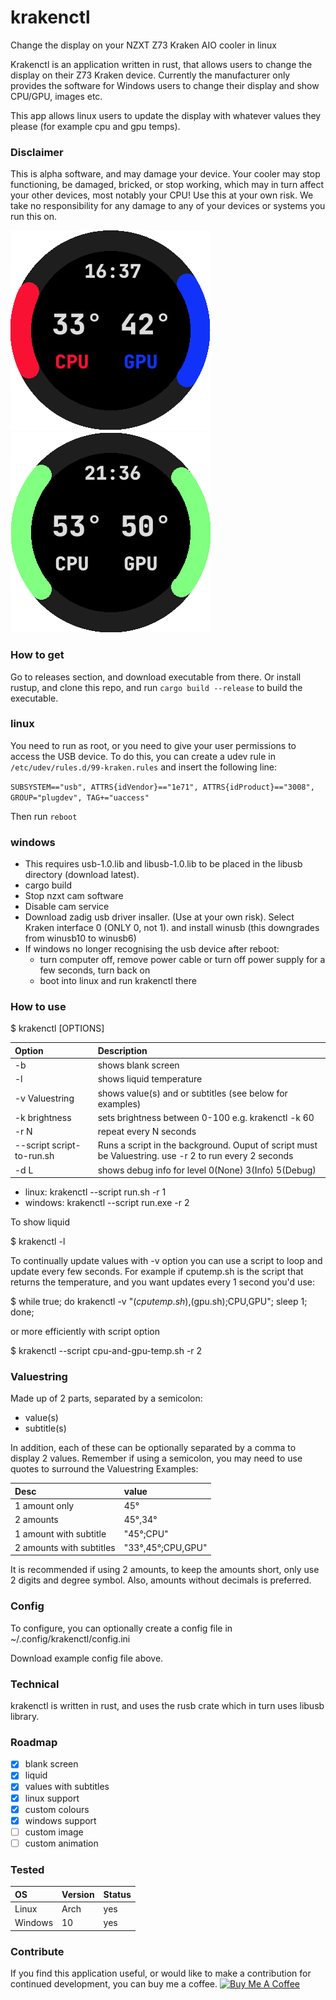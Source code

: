 # krakenctl
Change the display on your NZXT Z73 Kraken AIO cooler in linux

Krakenctl is an application written in rust, that allows users to change the display on their Z73 Kraken device.
Currently the manufacturer only provides the software for Windows users to change their display and show CPU/GPU, images etc.

This app allows linux users to update the display with whatever values they please (for example cpu and gpu temps).

### Disclaimer
This is alpha software, and may damage your device. Your cooler may stop functioning, be damaged, bricked, or stop working, which may in turn affect your other devices, most notably your CPU! Use this at your own risk. We take no responsibility for any damage to any of your devices or systems you run this on.


![test](pic1.png)
![test](pic2.png)

### How to get
Go to releases section, and download executable from there.
Or install rustup, and clone this repo, and run `cargo build --release` to build the executable.

### linux
You need to run as root, or you need to give your user permissions to access the USB device.
To do this, you can create a udev rule in `/etc/udev/rules.d/99-kraken.rules` and insert the following line:

`SUBSYSTEM=="usb", ATTRS{idVendor}=="1e71", ATTRS{idProduct}=="3008", GROUP="plugdev", TAG+="uaccess"`

Then run `reboot`

### windows
- This requires usb-1.0.lib and libusb-1.0.lib to be placed in the libusb directory (download latest).
- cargo build
- Stop nzxt cam software
- Disable cam service
- Download zadig usb driver insaller. (Use at your own risk). Select Kraken interface 0 (ONLY 0, not 1). and install winusb (this downgrades from winusb10 to winusb6)
- If windows no longer recognising the usb device after reboot:
  - turn computer off, remove power cable or turn off power supply for a few seconds, turn back on
  - boot into linux and run krakenctl there

### How to use
$ krakenctl [OPTIONS]

| Option      | Description |
| :---        | :---        |
| -b          | shows blank screen      |
| -l          | shows liquid temperature   |
| -v Valuestring      | shows value(s) and or subtitles (see below for examples)    |
| -k brightness      | sets brightness between 0-100 e.g. krakenctl -k 60 |
| -r N   | repeat every N seconds
| --script script-to-run.sh | Runs a script in the background. Ouput of script must be Valuestring. use -r 2 to run every 2 seconds |
| -d L     | shows debug info for level 0(None) 3(Info) 5(Debug)  |


- linux: krakenctl --script run.sh -r 1
- windows: krakenctl --script run.exe -r 2

To show liquid

$ krakenctl -l

To continually update values with -v option you can use a script to loop and update every few seconds.
For example if cputemp.sh is the script that returns the temperature, and you want updates every 1 second you'd use:

$ while true; do krakenctl -v "$(cputemp.sh),$(gpu.sh);CPU,GPU"; sleep 1; done;

or more efficiently with script option

$ krakenctl --script cpu-and-gpu-temp.sh -r 2


### Valuestring
Made up of 2 parts, separated by a semicolon:
- value(s)
- subtitle(s)

In addition, each of these can be optionally separated by a comma to display 2 values.
Remember if using a semicolon, you may need to use quotes to surround the Valuestring
Examples:

| Desc | value |
| :--- | :--- |
| 1 amount only | 45° |
| 2 amounts | 45°,34° |
| 1 amount with subtitle | "45°;CPU" |
| 2 amounts with subtitles | "33°,45°;CPU,GPU" |

It is recommended if using 2 amounts, to keep the amounts short, only use 2 digits and degree symbol.
Also, amounts without decimals is preferred.

### Config
To configure, you can optionally create a config file in ~/.config/krakenctl/config.ini

Download example config file above.

### Technical
krakenctl is written in rust, and uses the rusb crate which in turn uses libusb library.

### Roadmap
- [x] blank screen
- [x] liquid
- [x] values with subtitles
- [x] linux support
- [x] custom colours
- [x] windows support
- [ ] custom image
- [ ] custom animation

### Tested
| OS | Version | Status |
| :--- | :--- | :--- |
| Linux | Arch | yes  |
| Windows | 10 | yes |

### Contribute
If you find this application useful, or would like to make a contribution for continued development, you can buy me a coffee.
<a href="https://www.buymeacoffee.com/griccardos" target="_blank"><img src="https://cdn.buymeacoffee.com/buttons/default-orange.png" alt="Buy Me A Coffee" height="41" width="174"></a>
